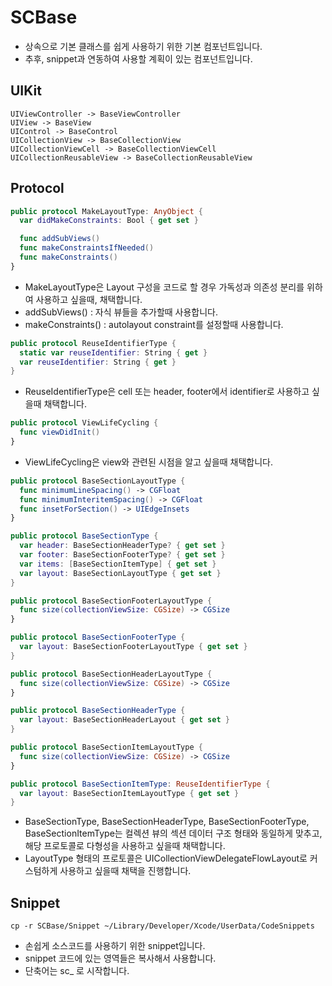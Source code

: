 # SCBase

- 상속으로 기본 클래스를 쉽게 사용하기 위한 기본 컴포넌트입니다.
- 추후, snippet과 연동하여 사용할 계획이 있는 컴포넌트입니다.

## UIKit
```
UIViewController -> BaseViewController
UIView -> BaseView
UIControl -> BaseControl
UICollectionView -> BaseCollectionView
UICollectionViewCell -> BaseCollectionViewCell
UICollectionReusableView -> BaseCollectionReusableView
```

## Protocol

```swift
public protocol MakeLayoutType: AnyObject {
  var didMakeConstraints: Bool { get set }

  func addSubViews()
  func makeConstraintsIfNeeded()
  func makeConstraints()
}
```
- MakeLayoutType은 Layout 구성을 코드로 할 경우 가독성과 의존성 분리를 위하여 사용하고 싶을때, 채택합니다.
- addSubViews() : 자식 뷰들을 추가할때 사용합니다.
- makeConstraints() : autolayout constraint를 설정할때 사용합니다.


```swift
public protocol ReuseIdentifierType {
  static var reuseIdentifier: String { get }
  var reuseIdentifier: String { get }
}
```
- ReuseIdentifierType은 cell 또는 header, footer에서 identifier로 사용하고 싶을때 채택합니다.


```swift
public protocol ViewLifeCycling {
  func viewDidInit()
}
```
- ViewLifeCycling은 view와 관련된 시점을 알고 싶을때 채택합니다.


```swift
public protocol BaseSectionLayoutType {
  func minimumLineSpacing() -> CGFloat
  func minimumInteritemSpacing() -> CGFloat
  func insetForSection() -> UIEdgeInsets
}

public protocol BaseSectionType {
  var header: BaseSectionHeaderType? { get set }
  var footer: BaseSectionFooterType? { get set }
  var items: [BaseSectionItemType] { get set }
  var layout: BaseSectionLayoutType { get set }
}

public protocol BaseSectionFooterLayoutType {
  func size(collectionViewSize: CGSize) -> CGSize
}

public protocol BaseSectionFooterType {
  var layout: BaseSectionFooterLayoutType { get set }
}

public protocol BaseSectionHeaderLayoutType {
  func size(collectionViewSize: CGSize) -> CGSize
}

public protocol BaseSectionHeaderType {
  var layout: BaseSectionHeaderLayout { get set }
}

public protocol BaseSectionItemLayoutType {
  func size(collectionViewSize: CGSize) -> CGSize
}

public protocol BaseSectionItemType: ReuseIdentifierType {
  var layout: BaseSectionItemLayoutType { get set }
}

```
- BaseSectionType, BaseSectionHeaderType, BaseSectionFooterType, BaseSectionItemType는 컬렉션 뷰의 섹션 데이터 구조 형태와 동일하게 맞추고, 해당 프로토콜로 다형성을 사용하고 싶을때 채택합니다.
- LayoutType 형태의 프로토콜은 UICollectionViewDelegateFlowLayout로 커스텀하게 사용하고 싶을때 채택을 진행합니다.

## Snippet
```
cp -r SCBase/Snippet ~/Library/Developer/Xcode/UserData/CodeSnippets
```
- 손쉽게 소스코드를 사용하기 위한 snippet입니다.
- snippet 코드에 있는 영역들은 복사해서 사용합니다.
- 단축어는 sc_ 로 시작합니다.
